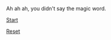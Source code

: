 Ah ah ah, you didn't say the magic word.

[Start](https://tlrobinson.github.io/ah-ah-ah)

[Reset](https://tlrobinson.github.io/ah-ah-ah#reset)
